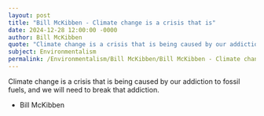 ```yaml
---
layout: post
title: "Bill McKibben - Climate change is a crisis that is"
date: 2024-12-28 12:00:00 -0000
author: Bill McKibben
quote: "Climate change is a crisis that is being caused by our addiction to fossil fuels, and we will need to break that addiction."
subject: Environmentalism
permalink: /Environmentalism/Bill McKibben/Bill McKibben - Climate change is a crisis that is
---
```


Climate change is a crisis that is being caused by our addiction to fossil fuels, and we will need to break that addiction.

- Bill McKibben
